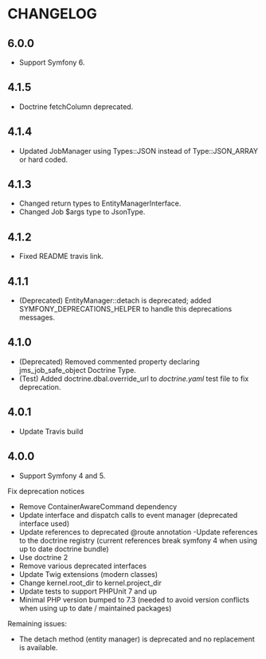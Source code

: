 # CHANGELOG

6.0.0
-----
- Support Symfony 6.

4.1.5
-----
- Doctrine fetchColumn deprecated.

4.1.4
-----
- Updated JobManager using Types::JSON instead of Type::JSON_ARRAY or hard coded.

4.1.3
-----
- Changed return types to EntityManagerInterface.
- Changed Job $args type to JsonType.

4.1.2
-----
- Fixed README travis link.

4.1.1
-----
- (Deprecated) EntityManager::detach is deprecated; added SYMFONY_DEPRECATIONS_HELPER to handle this deprecations messages.

4.1.0
-----
- (Deprecated) Removed commented property declaring jms_job_safe_object Doctrine Type.
- (Test) Added doctrine.dbal.override_url to _doctrine.yaml_ test file to fix deprecation.

4.0.1
------
- Update Travis build

4.0.0
-----
 - Support Symfony 4 and 5.

Fix deprecation notices

- Remove ContainerAwareCommand dependency
- Update interface and dispatch calls to event manager (deprecated interface used)
- Update references to deprecated @route annotation
-Update references to the doctrine registry (current references break symfony 4 when using up to date doctrine bundle)
- Use doctrine 2
- Remove various deprecated interfaces
- Update Twig extensions (modern classes)
- Change kernel.root_dir to kernel.project_dir
- Update tests to support PHPUnit 7 and up
- Minimal PHP version bumped to 7.3 (needed to avoid version conflicts when using up to date / maintained packages)

Remaining issues:

- The detach method (entity manager) is deprecated and no replacement is available.
